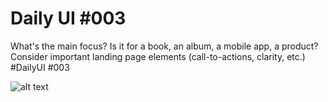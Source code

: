 <h1>Daily UI #003</h1>

What's the main focus? Is it for a book, an album, a mobile app, a product? Consider important landing page elements (call-to-actions, clarity, etc.)  #DailyUI #003


![alt text](https://pbs.twimg.com/media/EyYBEIlWgAgfO3S?format=jpg&name=large)
